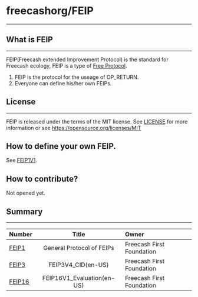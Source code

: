 # freecashorg/FEIP
----------------

## What is FEIP
-------
FEIP(Freecash extended Improvement Protocol) is the standard for Freecash ecology, FEIP is a type of [Free Protocol](https://github.com/freecashorg/FEIP/blob/master/Free_Protocol.md). 

1) FEIP is the protocol for the useage of OP_RETURN.
2) Everyone can define his/her own FEIPs.


## License
-------

FEIP is released under the terms of the MIT license. See
[LICENSE](https://github.com/freecashorg/FEIP/blob/master/LICENSE).for more information or see
https://opensource.org/licenses/MIT

## How to define your own FEIP.
See [FEIP1V1](https://github.com/freecashorg/FEIP/blob/master/FEIP1V6.md).

## How to contribute?
Not opened yet.

## Summary
-------
|Number|Title|Owner|
|:-----|:---:|:----|
|[FEIP1](https://github.com/freecashorg/FEIP/blob/master/FEIP1/FEIP1V6.md)|General Protocol of FEIPs|Freecash First Foundation|
|[FEIP3](https://github.com/freecashorg/FEIP/blob/master/FEIP3/FEIP3V4_doc.md)|FEIP3V4_CID(en-US)|Freecash First Foundation|
|[FEIP16](https://github.com/freecashorg/FEIP/blob/master/FEIP16/FEIP16V1_doc.md)|FEIP16V1_Evaluation(en-US)|Freecash First Foundation|